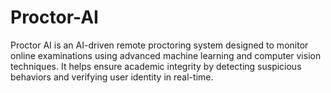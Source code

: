 # Proctor-AI
Proctor AI is an AI-driven remote proctoring system designed to monitor online examinations using advanced machine learning and computer vision techniques. It helps ensure academic integrity by detecting suspicious behaviors and verifying user identity in real-time.
